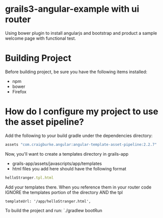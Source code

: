 # grails3-angular-example with ui router
Using bower plugin to install angularjs and bootstrap and product a sample welcome page with functional test.

# Building Project
Before building project, be sure you have the following items installed:
* npm
* bower
* Firefox

# How do I configure my project to use the asset pipeline?
Add the following to your build gradle under the dependencies directory:
   ```javascript
   assets "com.craigburke.angular:angular-template-asset-pipeline:2.2.7"
   ```

Now, you'll want to create a templates directory in grails-app 
* grails-app/assets/javascripts/app/templates
* html files you add here should have the following format 
```javascript 
helloStranger.tpl.html
```

Add your templates there. When you reference them in your router code IGNORE the templates portion of the directory AND the tpl 
```
templateUrl: '/app/helloStranger.html',
```

To build the project and run:
`./gradlew bootRun

